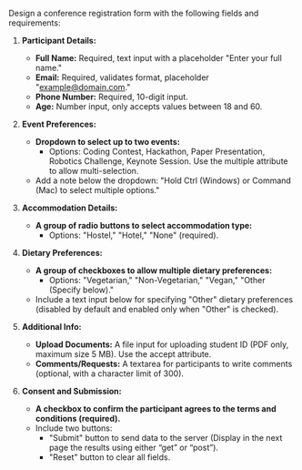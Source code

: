 Design a conference registration form with the following fields and requirements:

1. **Participant Details:**
    - **Full Name:** Required, text input with a placeholder "Enter your full name."
    - **Email:** Required, validates format, placeholder "example@domain.com."
    - **Phone Number:** Required, 10-digit input.
    - **Age:** Number input, only accepts values between 18 and 60.

2. **Event Preferences:**
    - **Dropdown to select up to two events:**
      - Options: Coding Contest, Hackathon, Paper Presentation, Robotics Challenge, Keynote Session. Use the multiple attribute to allow multi-selection.
    - Add a note below the dropdown: "Hold Ctrl (Windows) or Command (Mac) to select multiple options."

3. **Accommodation Details:**
    - **A group of radio buttons to select accommodation type:**
      - Options: "Hostel," "Hotel," "None" (required).

4. **Dietary Preferences:**
    - **A group of checkboxes to allow multiple dietary preferences:**
      - Options: "Vegetarian," "Non-Vegetarian," "Vegan," "Other (Specify below)."
    - Include a text input below for specifying "Other" dietary preferences (disabled by default and enabled only when "Other" is checked).

5. **Additional Info:**
    - **Upload Documents:** A file input for uploading student ID (PDF only, maximum size 5 MB). Use the accept attribute.
    - **Comments/Requests:** A textarea for participants to write comments (optional, with a character limit of 300).

6. **Consent and Submission:**
    - **A checkbox to confirm the participant agrees to the terms and conditions (required).**
    - Include two buttons:
      - "Submit" button to send data to the server (Display in the next page the results using either “get” or “post”).
      - "Reset" button to clear all fields.
